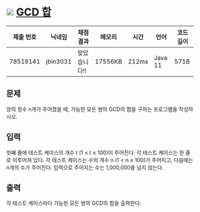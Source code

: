 # <img width="20px"  src="https://d2gd6pc034wcta.cloudfront.net/tier/7.svg" class="solvedac-tier"> [GCD 합](https://www.acmicpc.net/problem/9613) 

| 제출 번호 | 닉네임 | 채점 결과 | 메모리 | 시간 | 언어 | 코드 길이 |
|---|---|---|---|---|---|---|
|78518141|jbin3031|맞았습니다!! |17556KB|212ms|Java 11|571B|

## 문제
<p>양의 정수 n개가 주어졌을 때, 가능한 모든 쌍의 GCD의 합을 구하는 프로그램을 작성하시오.</p>

## 입력
<p>첫째 줄에 테스트 케이스의 개수 t (1 ≤ t ≤ 100)이 주어진다. 각 테스트 케이스는 한 줄로 이루어져 있다. 각 테스트 케이스는 수의 개수 n (1 < n ≤ 100)가 주어지고, 다음에는 n개의 수가 주어진다. 입력으로 주어지는 수는 1,000,000을 넘지 않는다.</p>

## 출력
<p>각 테스트 케이스마다 가능한 모든 쌍의 GCD의 합을 출력한다.</p>

